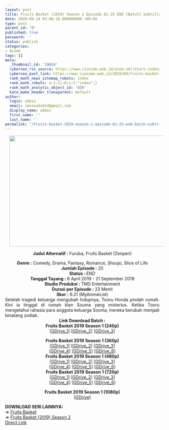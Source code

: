 ```yaml
---
layout: post
title: Fruits Basket (2019) Season 1 Episode 01-25 END [Batch] Subtitle Indonesia
date: 2020-09-24 03:06:16.000000000 +00:00
type: post
parent_id: '0'
published: true
password: ''
status: publish
categories:
- Anime
tags: []
meta:
  _thumbnail_id: '19024'
  cyberseo_rss_source: https://www.ciunime.web.id/atom.xml?start-index=2101&max-results=150
  cyberseo_post_link: https://www.ciunime.web.id/2019/09/fruits-basket-2019-season-1-episode-01.html
  rank_math_news_sitemap_robots: index
  rank_math_robots: a:1:{i:0;s:5:"index";}
  rank_math_analytic_object_id: '839'
  kata_make_header_transparent: default
author:
  login: admin
  email: senseads014@gmail.com
  display_name: admin
  first_name: ''
  last_name: ''
permalink: "/fruits-basket-2019-season-1-episode-01-25-end-batch-subtitle-indonesia/"
---
```

<div style="text-align: center;">
<div style="text-align: left;">
<div class="separator" style="clear: both; text-align: center;"><a href="https://2.bp.blogspot.com/-_W_Zr2feYKg/XKgjLzMOQ4I/AAAAAAAAM8g/XUpBdHZRLBgLzV0m2O1TsL8y4Y_PEFWUACPcBGAYYCw/s1600/Fruits%2BBasket%2B2019.jpg" style="margin-left: 1em; margin-right: 1em;"><img border="0" data-original-height="720" data-original-width="1280" height="360" src="{{ site.baseurl }}/assets/2020/09/Fruits%2BBasket%2B2019.jpg" width="640" /></a></div>
<p></div>
<p><b>Judul</b><b><b>&nbsp;Alternatif</b>&nbsp;:</b>&nbsp;<b></b>Furuba, Fruits Basket (Zenpen)</div>
<div style="text-align: center;"><b>Genre :</b>&nbsp;Comedy, Drama, Fantasy, Romance, Shoujo, Slice of Life</div>
<div style="text-align: center;"><b>Jumlah Episode :</b>&nbsp;25<br /><b>Status :&nbsp;</b>END<br /><b>Tanggal Tayang :</b>&nbsp;6 April 2019 - 21 September 2019<br /><b>Studio Produksi :</b>&nbsp;TMS Entertainment<br /><b>Durasi per Episode :</b>&nbsp;23 Menit</div>
<div style="text-align: center;"><b>Skor :</b>&nbsp;8.21 (MyAnimeList)</div>
<div style="text-align: center;"></div>
<div style="text-align: justify;">Setelah tragedi keluarga mengubah hidupnya, Tooru Honda pindah rumah. Kini ia tinggal di rumah klan Souma yang misterius. Ketika Tooru mengetahui rahasia para anggota keluarga Souma, mereka berubah menjadi binatang zodiak.</div>
<div style="text-align: justify;"></div>
<div style="text-align: justify;"></div>
<div style="text-align: center;">
<div style="text-align: center;"><b>Link Download Batch :</b></div>
<div style="text-align: center;">
<div style="text-align: center;"><b>Fruits Basket 2019 Season 1&nbsp;(240p)</b></div>
<div style="text-align: center;">[<a href="https://drive.google.com/uc?export=download&amp;id=1xHxRQN9FxRnwXY4jAyojrgDjQVxC0ugm" target="_blank" rel="noopener">GDrive_1</a>] [<a href="https://drive.google.com/uc?export=download&amp;id=1e-VsDnZ2guehb7APCWSbw7H-q1Ee8G6C" target="_blank" rel="noopener">GDrive_2</a>]&nbsp;[<a href="https://drive.google.com/uc?id=1spx2yWys_5LWw8j077X1zEj78_ywB54l" target="_blank" rel="noopener">GDrive_3</a>]</p>
</div>
</div>
<div style="text-align: center;"><b>Fruits Basket 2019 Season 1&nbsp;(360p)</b></div>
<div style="text-align: center;">[<a href="https://drive.google.com/uc?export=download&amp;id=1Jqix-6GMbYJnWz_g0lWZ_HGWAHQ22bNv" target="_blank" rel="noopener">GDrive_1</a>] [<a href="https://drive.google.com/uc?id=1T02PYEXeOOSfgEsxBbKGJ7DAFx8IZQGV" target="_blank" rel="noopener">GDrive_2</a>] [<a href="https://drive.google.com/uc?export=download&amp;id=1HJ-A8EIY7Un1UZWYG773ZwPwOuRgYtbH" target="_blank" rel="noopener">GDrive_3</a>]<br />[<a href="https://drive.google.com/uc?export=download&amp;id=1byxDOiae6mnzvLHpIK6RMssUe4zxN0pS" target="_blank" rel="noopener">GDrive_4</a>] [<a href="https://drive.google.com/uc?export=download&amp;id=1Gu-axBQ5M6xTIKB8w0jl8BsWic9_8KRe" target="_blank" rel="noopener">GDrive_5</a>]&nbsp;[<a href="https://drive.google.com/uc?id=1k-WQoAUrPSJEEpdT9zJ5LjnMsdwOobvi" target="_blank" rel="noopener">GDrive_6</a>]</div>
<div style="text-align: center;"></div>
<div style="text-align: center;"><b>Fruits Basket 2019 Season 1&nbsp;(480p)</b><br />[<a href="https://drive.google.com/uc?export=download&amp;id=1DzairoZ67hJVTEDw89B-wHVJR5HsrHTT" target="_blank" rel="noopener">GDrive_1</a>] [<a href="https://drive.google.com/uc?id=14dZ457_gXK3ZllPs8M3mvkOqJYEp4Kj2" target="_blank" rel="noopener">GDrive_2</a>] [<a href="https://drive.google.com/uc?export=download&amp;id=1D460lf2w0giYmAFt5KCieRaUx0UcB3Q4" target="_blank" rel="noopener">GDrive_3</a>]<br />[<a href="https://drive.google.com/uc?export=download&amp;id=1MI_bsDviX5LaaQI517QnLcRjdgqP7Tg5" target="_blank" rel="noopener">GDrive_4</a>] [<a href="https://drive.google.com/uc?export=download&amp;id=1Gd7RTHsMDURXbhT6aYgP16WzjP3jkmg7" target="_blank" rel="noopener">GDrive_5</a>]&nbsp;[<a href="https://drive.google.com/uc?id=1pgt2iSb2eoKUsmzxbXMGX7ARoJ8YqUnf" target="_blank" rel="noopener">GDrive_6</a>]</div>
<div style="text-align: center;"><b>Fruits Basket 2019 Season 1&nbsp;(720p)</b><br />[<a href="https://drive.google.com/uc?export=download&amp;id=1JmSFFxeIQFoc0ZFzgWxdK09xFa172l5r" target="_blank" rel="noopener">GDrive_1</a>] [<a href="https://drive.google.com/uc?id=1utiYLlqGmWq5Znmy5Qa8fcO2Yof_3atR" target="_blank" rel="noopener">GDrive_2</a>] [<a href="https://drive.google.com/uc?export=download&amp;id=1E3fwcbua09ADZXk7kjUk56bQKazkGdqi" target="_blank" rel="noopener">GDrive_3</a>]<br />[<a href="https://drive.google.com/uc?export=download&amp;id=1IcsCiCIjqCm_6jjAwKvGu9Cbq3xpGzPn" target="_blank" rel="noopener">GDrive_4</a>] [<a href="https://drive.google.com/uc?export=download&amp;id=1iHbGpv31_mcpHDrVSdRoHjY4Q76wL3WR" target="_blank" rel="noopener">GDrive_5</a>]&nbsp;[<a href="https://drive.google.com/uc?id=1Sim0wYk4s9nuuoG-lQiMRYPjTGiROLwE" target="_blank" rel="noopener">GDrive_6</a>]</p>
<p><b>Fruits Basket 2019 Season 1&nbsp;(1080p)</b><br />[<a href="https://drive.google.com/uc?id=1qUyGHPM1nQ_QeOm0W2tWGKvYDYmJSnVg" target="_blank" rel="noopener">GDrive</a>]
<div style="text-align: left;"></div>
<div style="text-align: left;"></div>
<div style="text-align: left;"><b>DOWNLOAD SERI LAINNYA:</b></div>
<div style="text-align: left;"></div>
<div style="text-align: left;">=&gt;&nbsp;<a href="https://www.ciunime.web.id/2019/04/fruits-basket-episode-01-26-end-batch.html" target="_blank" rel="noopener">Fruits Basket</a></div>
<div style="text-align: left;">=&gt;&nbsp;<a href="https://www.ciunime.web.id/2020/09/fruits-basket-2019-season-2-episode-01.html" target="_blank" rel="noopener">Fruits Basket (2019) Season 2</a></div>
<div style="text-align: left;"></div>
</div>
</div>
<link rel="stylesheet" href="https://cdnjs.cloudflare.com/ajax/libs/font-awesome/4.7.0/css/font-awesome.min.css" />
<div class="divbtn"> <a href="https://handymansurrender.com/fihup8buzv?key=94550f7ce39444073321dde3b8782f97" class="btn"><i class="fa fa-download"></i> Direct Link</a> </div>
